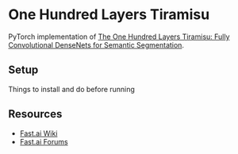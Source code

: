 # One Hundred Layers Tiramisu
PyTorch implementation of [The One Hundred Layers Tiramisu: Fully Convolutional DenseNets for Semantic Segmentation](https://arxiv.org/pdf/1611.09326).

## Setup
Things to install and do before running

## Resources

* [Fast.ai Wiki](http://wiki.fast.ai/index.php/Main_Page)
* [Fast.ai Forums](http://forums.fast.ai)
